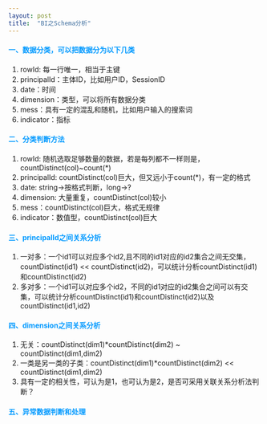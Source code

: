 ```yaml
---
layout: post
title:  "BI之Schema分析"
---
```


#### <font color=#0099ff>一、数据分类，可以把数据分为以下几类</font>
1. rowId: 每一行唯一，相当于主键
2. principalId：主体ID，比如用户ID，SessionID
3. date：时间
4. dimension：类型，可以将所有数据分类
5. mess：具有一定的混乱和随机，比如用户输入的搜索词
6. indicator：指标

#### <font color=#0099ff>二、分类判断方法</font>
1. rowId: 随机选取足够数量的数据，若是每列都不一样则是，countDistinct(col)~count(*)
2. principalId: countDistinct(col)巨大，但又远小于count(*)，有一定的格式
3. date: string->按格式判断，long->?
4. dimension: 大量重复，countDistinct(col)较小
5. mess：countDistinct(col)巨大，格式无规律
6. indicator：数值型，countDistinct(col)巨大

#### <font color=#0099ff>三、principalId之间关系分析</font>
1. 一对多：一个id1可以对应多个id2,且不同的id1对应的id2集合之间无交集，countDistinct(id1) << countDistinct(id2)，可以统计分析countDistinct(id1)和countDistinct(id2) 
2. 多对多：一个id1可以对应多个id2，不同的id1对应的id2集合之间可以有交集，可以统计分析countDistinct(id1)和countDistinct(id2)以及countDistinct(id1,id2)

#### <font color=#0099ff>四、dimension之间关系分析</font>
1. 无关：countDistinct(dim1)*countDistinct(dim2) ~ countDistinct(dim1,dim2)
2. 一类是另一类的子类：countDistinct(dim1)*countDistinct(dim2) << countDistinct(dim1,dim2)
3. 具有一定的相关性，可认为是1，也可认为是2，是否可采用关联关系分析法判断？

#### <font color=#0099ff>五、异常数据判断和处理</font>



